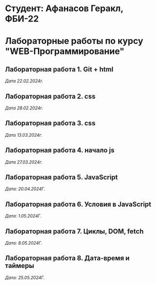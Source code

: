 # Студент: Афанасов Геракл, ФБИ-22

# Лабораторные работы по курсу "WEB-Программирование"

## Лабораторная работа 1. Git + html

*Дата 22.02.2024г.*

## Лабораторная работа 2. css

*Дата 28.02.2024г.*

## Лабораторная работа 3. css

*Дата 13.03.2024г.*

## Лабораторная работа 4. начало js

*Дата 27.03.2024г.*

## Лабораторная работа 5. JavaScript

*Дата: 20.04.2024Г.*

## Лабораторная работа 6. Условия в JavaScript

*Дата: 1.05.2024Г.*

## Лабораторная работа 7. Циклы, DOM, fetch

*Дата: 8.05.2024Г.*

## Лабораторная работа 8. Дата-время и таймеры

*Дата: 25.05.2024Г.*
